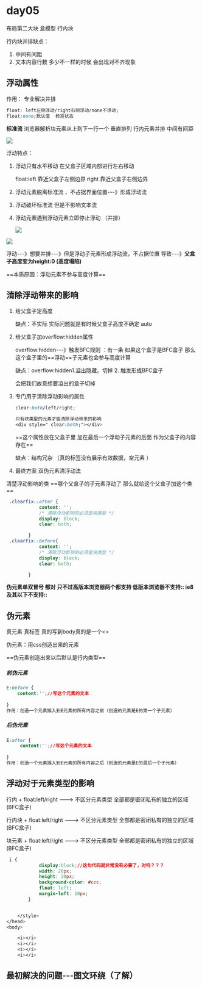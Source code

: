 # day05

布局第二大块  盒模型  行内块

行内块并排缺点：

1. 中间有间距
2. 文本内容行数 多少不一样的时候  会出现对不齐现象



## 浮动属性

作用： 专业解决并排

```css
float: left左侧浮动/right右侧浮动/none不浮动;
float:none;默认值  标准状态
```

**标准流**  浏览器解析块元素从上到下一行一个 垂直排列  行内元素并排 中间有间距

![](media/标准流.png)

浮动特点：

1. 浮动只有水平移动  在父盒子区域内部进行左右移动

   float:left  靠近父盒子左侧边界  right 靠近父盒子右侧边界

2. 浮动元素脱离标准流 ，不占据界面位置---》形成浮动流

3. 浮动破坏标准流   但是不影响文本流

4. 浮动元素遇到浮动元素立即停止浮动 （并排）

   ![](media/浮动的影响.png)

![](media/浮动影响02.png)

浮动---》想要并排---》但是浮动子元素形成浮动流，不占据位置 导致---》**父盒子高度变为height:0 (高度塌陷)**

==本质原因：浮动元素不参与高度计算==





## 清除浮动带来的影响



1. 给父盒子定高度   

   缺点：不实际  实际问题就是有时候父盒子高度不确定  auto

   

2. 给父盒子加overflow:hidden属性

   overflow:hidden---》触发BFC规则 ：有一条   如果这个盒子是BFC盒子 那么这个盒子里的==浮动==子元素也会参与高度计算

   缺点：overflow:hidden1.溢出隐藏。切掉   2.  触发形成BFC盒子   

   会把我们故意想要溢出的盒子切掉 

   

3. 专门用于清除浮动影响的属性

   ```css
   clear:both/left/right;
   
   只有块类型的元素才能清除浮动带来的影响
   <div style=" clear:both;"></div>
   ```

   ==这个属性放在父盒子里  加在最后一个浮动子元素的后面 作为父盒子的内容存在==

   缺点：结构冗杂 （真的标签没有展示有效数据，空元素 ）

4. 最终方案  双伪元素清浮动法

清楚浮动影响的类   ==哪个父盒子的子元素浮动了 那么就给这个父盒子加这个类==

```css
 .clearfix::after {
            content: '';
            /* 清除浮动影响的必须是块类型 */
            display: block;
            clear: both;

        }
 .clearfix::before{
            content: '';
            /* 清除浮动影响的必须是块类型 */
            display: block;
            clear: both;

        }
```



**伪元素单双冒号 都对  只不过高版本浏览器两个都支持  低版本浏览器不支持::  ie8及其以下不支持::**





## 伪元素

真元素 真标签  真的写到body真的是一个<>

伪元素：用css创造出来的元素

==伪元素创造出来以后默认是行内类型==

##### 前伪元素

```css
E:before {
    content:'';//写这个元素的文本
    
}
作用：创造一个元素插入到E元素的所有内容之前（创造的元素是E的第一个子元素）
```

##### 后伪元素

```css
E:after {
     content:'';//写这个元素的文本
    
}
作用：创造一个元素插入到E元素的所有内容之后（创造的元素是E的最后一个子元素）
```



## 浮动对于元素类型的影响

行内 + float:left/right ---> 不区分元素类型 全部都是密闭私有的独立的区域(BFC盒子)

行内块 + float:left/right ---> 不区分元素类型 全部都是密闭私有的独立的区域(BFC盒子)

块元素 + float:left/right ---> 不区分元素类型 全部都是密闭私有的独立的区域(BFC盒子)

```css
 i {
            display:block;//这句代码就非常没有必要了，对吗？？？
            width: 20px;
            height: 20px;
            background-color: #ccc;
            float: left;
            margin-left: 10px;
        }


    </style>
</head>
<body>

    <i></i>
    <i></i>
    <i></i>
    <i></i>
```





## 最初解决的问题---图文环绕（了解）

